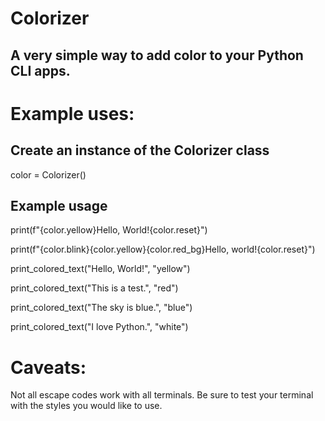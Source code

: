 # Colorizer

## A very simple way to add color to your Python CLI apps.


#
# Example uses:


## Create an instance of the Colorizer class
 color = Colorizer()
##
## Example usage
print(f"{color.yellow}Hello, World!{color.reset}")

print(f"{color.blink}{color.yellow}{color.red_bg}Hello, world!{color.reset}")

print_colored_text("Hello, World!", "yellow")

print_colored_text("This is a test.", "red")

print_colored_text("The sky is blue.", "blue")

print_colored_text("I love Python.", "white")

##
# Caveats:

 Not all escape codes work with all terminals. Be sure to test your terminal with the styles you  would like to use.